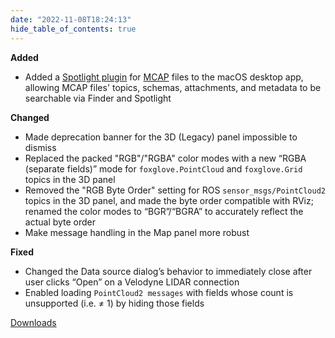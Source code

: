 ```yaml
---
date: "2022-11-08T18:24:13"
hide_table_of_contents: true
---
```

**Added**
- Added a [Spotlight plugin](https://developer.apple.com/library/archive/documentation/Carbon/Conceptual/MDImporters/MDImporters.html) for [MCAP](https://mcap.dev/) files to the macOS desktop app, allowing MCAP files' topics, schemas, attachments, and metadata to be searchable via Finder and Spotlight

**Changed**
- Made deprecation banner for the 3D (Legacy) panel impossible to dismiss 
- Replaced the packed "RGB"/"RGBA" color modes with a new “RGBA (separate fields)” mode for `foxglove.PointCloud` and `foxglove.Grid` topics in the 3D panel
- Removed the "RGB Byte Order" setting for ROS `sensor_msgs/PointCloud2` topics in the 3D panel, and made the byte order compatible with RViz; renamed the color modes to “BGR”/“BGRA” to accurately reflect the actual byte order 
- Make message handling in the Map panel more robust

**Fixed**
- Changed the Data source dialog’s behavior to immediately close after user clicks “Open” on a Velodyne LIDAR connection
- Enabled loading `PointCloud2 messages` with fields whose count is unsupported (i.e. ≠ 1) by hiding those fields

[Downloads](https://github.com/foxglove/studio/releases/tag/v1.31.0)
